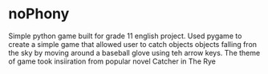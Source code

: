 # noPhony
Simple python game built for grade 11 english project. Used pygame to create a simple game that allowed user to catch objects objects falling fron the sky by moving around a baseball glove using teh arrow keys. The theme of game took insiiration from popular novel Catcher in The Rye
